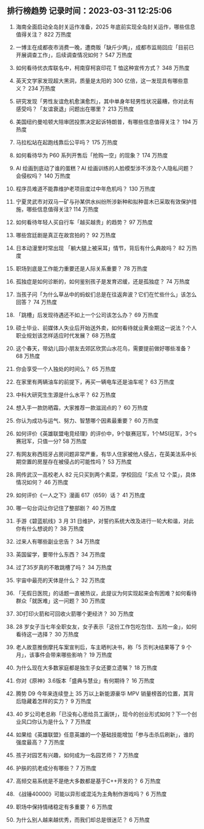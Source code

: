 
## 排行榜趋势 记录时间：2023-03-31 12:25:06
  
  1. 海南全面启动全岛封关运作准备，2025 年底前实现全岛封关运作，哪些信息值得关注？ 822 万热度
    
  2. 一博主在成都夜市消费一晚，遭商贩「缺斤少两」，成都市监局回应「目前已开展调查工作」，后续调查情况如何？ 547 万热度
    
  3. 如何看待优衣库联名中，柯南穿柯哀印花 T 恤这种宣传方式？ 348 万热度
    
  4. 英天文学家发现超大黑洞，质量是太阳的 300 亿倍，这一发现具有哪些意义？ 234 万热度
    
  5. 研究发现「男性友谊危机愈演愈烈」，其中单身年轻男性状况最糟，你对此有感受吗？「友谊衰退」问题出在哪里？ 213 万热度
    
  6. 美国纽约曼哈顿大陪审团投票决定起诉特朗普，有哪些信息值得关注？ 194 万热度
    
  7. 马拉松站在起跑线靠后公平吗？ 175 万热度
    
  8. 如何看待华为 P60 系列开售后「抢购一空」的现象？ 174 万热度
    
  9. AI 绘画到底动了谁的蛋糕？AI 绘画训练的人脸模型涉不涉及个人隐私问题？会侵权吗？ 140 万热度
    
  10. 程序员难道不能靠维护老项目度过中年危机吗？ 130 万热度
    
  11. 宁夏灵武市对双马一矿与孙某供水纠纷所涉新种和拟种苗木已采取有效保护措施，哪些信息值得关注? 114 万热度
    
  12. 如何看待年轻人买自行车「越买越贵」的趋势？ 97 万热度
    
  13. 哪些宫廷剧是真正在故宫拍的？ 92 万热度
    
  14. 日本动漫里时常出现 「躺大腿上被采耳」情节，背后有什么典故吗？ 82 万热度
    
  15. 职场到底是工作能力重要还是人际关系重要？ 78 万热度
    
  16. 孤独症是如何诊断的，如何鉴别孩子是发育迟缓，还是孤独症？ 74 万热度
    
  17. 当孩子问「为什么草丛中的蚂蚁们总是在往返奔波？它们在忙些什么」该怎么回答？ 74 万热度
    
  18. 「跳槽」后发现待遇还不如上一个公司该怎么办？ 69 万热度
    
  19. 硕士毕业、前媒体人失业后开始送外卖，如何看待就业黄金期这一说法？个人职业规划该怎样适应时代发展？ 68 万热度
    
  20. 这个春天，带幼儿园小朋友去郊区欣赏山水花鸟，需要提前做好哪些准备？ 68 万热度
    
  21. 你会享受一个人独处的时间么？ 65 万热度
    
  22. 在家里有两辆油车的前提下，再买一辆电车还是油车呢？ 63 万热度
    
  23. 中科大研究生生源是什么水平？ 62 万热度
    
  24. 想入手一款防晒霜，大家推荐一款滋润点的？ 60 万热度
    
  25. 你认为成功与运气、努力、智慧哪个因素最重要？ 60 万热度
    
  26. 如何评价《英雄联盟电竞经理》的评价中，9个联赛冠军，1个MSI冠军，3个s赛冠军，只值一分? 58 万热度
    
  27. 有网友称西班牙占房问题非常严重，有华人住家被他人侵占，在英美法系中长期空置的房屋存在被侵占的可能性吗？ 53 万热度
    
  28. 网传武汉一高校老人 82 元只买到两个素菜，学校回应「实点 12 个菜」，具体情况如何？ 46 万热度
    
  29. 如何评价《一人之下》漫画 617（659）话？ 41 万热度
    
  30. 哪一句台词让你记住了整部剧？ 40 万热度
    
  31. 手游《碧蓝航线》3 月 31 日维护，对誓约系统大改及进行一轮大和谐，对此你有什么想说的？ 38 万热度
    
  32. 过来人有哪些副业忠告？ 34 万热度
    
  33. 英国留学，要带什么东西？ 34 万热度
    
  34. 过了35岁真的不敢跳槽了吗？ 34 万热度
    
  35. 宇宙中最亮的天体是什么？ 32 万热度
    
  36. 「无假日医院」的话题一直被热议，此提议为何实现起来会有困难？如何看待群众「就医难」这一问题？ 30 万热度
    
  37. 3D打印火箭和可回收火箭哪个更经济？ 30 万热度
    
  38. 28 岁女子当七年全职女友，女子表示「这份工作包吃包住、五险一金」，如何看待这一选择？ 30 万热度
    
  39. 老人故意推倒摩托车案宣判后，车主晒判决书，称「5 页判决结果等了 9 个月」，该事件会带来哪些影响？ 19 万热度
    
  40. 为什么现在大多数家庭都是独生子女还要立遗嘱？ 18 万热度
    
  41. 你对《原神》3.6版本「盛典与慧业」有何期待？ 16 万热度
    
  42. 腾势 D9 今年来连续登上 35 万以上新能源豪华 MPV 销量榜首的位置，其背后隐藏着怎样的实力？ 9 万热度
    
  43. 40 岁公司老总称「已没有心思给员工画饼」，现今的创业形式如何？下一个创业风口你认为是什么？ 7 万热度
    
  44. 如果给《英雄联盟》任意英雄的一个基础技能增加「参与击杀后刷新」，谁的强度最高？ 7 万热度
    
  45. 孩子对园艺有兴趣，如何成为一名园艺师？ 7 万热度
    
  46. 护肤的抗老成分有哪些？ 7 万热度
    
  47. 高频交易系统是不是绝大多数都是基于C++开发的？ 6 万热度
    
  48. 《战锤40000》可能以异形或混沌为主角制作游戏吗？ 6 万热度
    
  49. 职场中保持情绪稳定有多重要？ 6 万热度
    
  50. 为什么别人越来越优秀，而我们却总是很迷茫？ 6 万热度
    